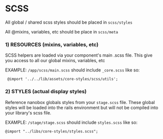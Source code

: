 # SCSS

All global / shared scss styles should be placed in `scss/styles`

All @mixins, variables, etc should be place in `scss/meta`

### 1) RESOURCES (mixins, variables, etc)
SCSS helpers are loaded via your component's main .scss file. This give you access to all our global mixins, variables, etc

EXAMPLE: `/app/scss/main.scss` should include `_core.scss` like so:
```
 @import '../../lib/assets/core-styles/scss/utils';
```

### 2) STYLES (actual display styles)
Reference nanobox globals styles from your `stage.scss` file. These global styles will be loaded into the rails environment but will not be compiled into your library's scss file.

EXAMPLE: `/stage/stage.scss` should include `styles.scss` like so:
```
@import "../libs/core-styles/styles.scss";
```
